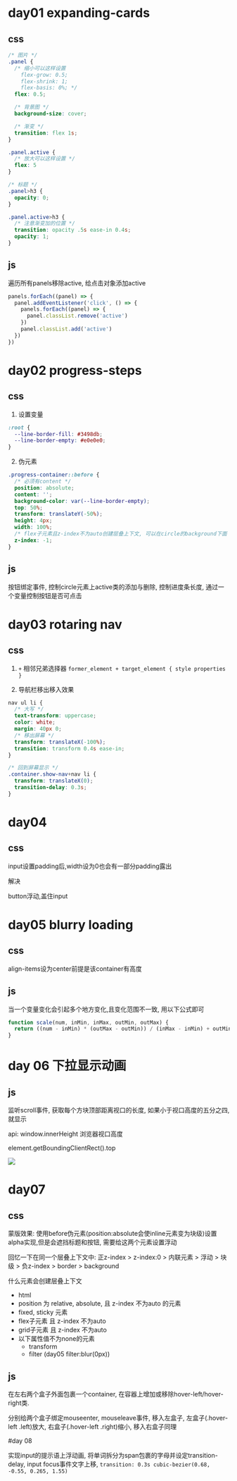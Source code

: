 # day01 expanding-cards
## css
```css
/* 图片 */
.panel {
  /* 缩小可以这样设置  
    flex-grow: 0.5;
    flex-shrink: 1;
    flex-basis: 0%; */
  flex: 0.5;

  /* 背景图 */
  background-size: cover;

  /* 渐变 */
  transition: flex 1s;
}

.panel.active {
  /* 放大可以这样设置 */
  flex: 5
}

/* 标题 */
.panel>h3 {
  opacity: 0;
}

.panel.active>h3 {
  /* 注意渐变加的位置 */
  transition: opacity .5s ease-in 0.4s;
  opacity: 1;
}
```
## js
遍历所有panels移除active, 给点击对象添加active
```javascript
panels.forEach((panel) => {
  panel.addEventListener('click', () => {
    panels.forEach((panel) => {
      panel.classList.remove('active')
    })
    panel.classList.add('active')
  })
})
```

# day02 progress-steps
## css
1. 设置变量
```css
:root {
  --line-border-fill: #3498db;
  --line-border-empty: #e0e0e0;
}
```
2. 伪元素

```css
.progress-container::before {
  /* 必须有content */
  position: absolute;
  content: '';
  background-color: var(--line-border-empty);
  top: 50%;
  transform: translateY(-50%);
  height: 4px;
  width: 100%;
  /* flex子元素且z-index不为auto创建层叠上下文, 可以在circle的background下面 */
  z-index: -1;
}
```
## js
按钮绑定事件, 控制circle元素上active类的添加与删除, 控制进度条长度, 通过一个变量控制按钮是否可点击

# day03 rotaring nav
## css
 1. `+` 相邻兄弟选择器
`former_element + target_element { style properties }`

2. 导航栏移出移入效果
```css
nav ul li {
  /* 大写 */
  text-transform: uppercase;
  color: white;
  margin: 40px 0;
  /* 移出屏幕 */
  transform: translateX(-100%);
  transition: transform 0.4s ease-in;
}

/* 回到屏幕显示 */
.container.show-nav+nav li {
  transform: translateX(0);
  transition-delay: 0.3s;
}
```

# day04
## css
input设置padding后,width设为0也会有一部分padding露出

解决

button浮动,盖住input

# day05 blurry loading

## css

align-items设为center前提是该container有高度

## js

当一个变量变化会引起多个地方变化,且变化范围不一致, 用以下公式即可
```js
function scale(num, inMin, inMax, outMin, outMax) {
  return ((num - inMin) * (outMax - outMin)) / (inMax - inMin) + outMin
}
```

# day 06 下拉显示动画

## js

监听scroll事件, 获取每个方块顶部距离视口的长度, 如果小于视口高度的五分之四,就显示

api: window.innerHeight 浏览器视口高度

element.getBoundingClientRect().top

![](https://developer.mozilla.org/en-US/docs/Web/API/Element/getBoundingClientRect/element-box-diagram.png)


# day07

## css

蒙版效果: 使用before伪元素(position:absolute会使inline元素变为块级)设置alpha实现,但是会遮挡标题和按钮, 需要给这两个元素设置浮动

回忆一下在同一个层叠上下文中: 正z-index > z-index:0 > 内联元素 > 浮动 > 块级 > 负z-index > border > background

什么元素会创建层叠上下文 

- html
- position 为 relative, absolute, 且 z-index 不为auto 的元素
- fixed, sticky 元素
- flex子元素 且 z-index 不为auto
- grid子元素 且 z-index 不为auto
- 以下属性值不为none的元素
  - transform
  - filter (day05 filter:blur(0px))

## js

在左右两个盒子外面包裹一个container, 在容器上增加或移除hover-left/hover-right类.

 分别给两个盒子绑定mouseenter, mouseleave事件, 移入左盒子, 左盒子(.hover-left .left)放大, 右盒子(.hover-left .right)缩小, 移入右盒子同理

 #day 08 
  
 实现input的提示语上浮动画, 将单词拆分为span包裹的字母并设定transition-delay, input focus事件文字上移, `transition: 0.3s cubic-bezier(0.68, -0.55, 0.265, 1.55)`